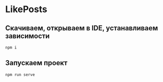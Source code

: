# LikePosts

## Скачиваем, открываем в IDE, устанавливаем зависимости
```
npm i
```
## Запускаем проект
```
npm run serve
```
